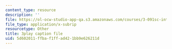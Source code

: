 ```yaml
---
content_type: resource
description: ''
file: https://ol-ocw-studio-app-qa.s3.amazonaws.com/courses/3-091sc-introduction-to-solid-state-chemistry-fall-2010/5d602011ffbaf1ffad421bb9e626211d_U_dpm7SCIpg.srt
file_type: application/x-subrip
resourcetype: Other
title: 3play caption file
uid: 5d602011-ffba-f1ff-ad42-1bb9e626211d
---
```

